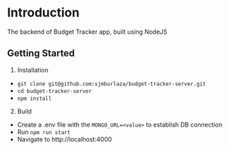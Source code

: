 # Introduction
The backend of Budget Tracker app, built using NodeJS


## Getting Started

1. Installation  
- `git clone git@github.com:sjmburlaza/budget-tracker-server.git`  
- `cd budget-tracker-server`  
- `npm install`  

2. Build  
- Create a .env file with the `MONGO_URL=<value>` to establish DB connection  
- Run `npm run start`  
- Navigate to http://localhost:4000

